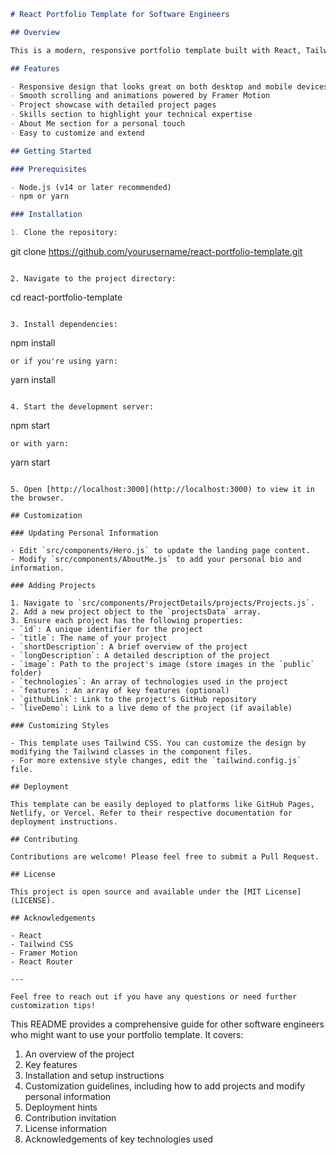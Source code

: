 ```markdown
# React Portfolio Template for Software Engineers

## Overview

This is a modern, responsive portfolio template built with React, Tailwind CSS, and Framer Motion. It's designed for software engineers to showcase their skills, projects, and professional information in an engaging and interactive way.

## Features

- Responsive design that looks great on both desktop and mobile devices
- Smooth scrolling and animations powered by Framer Motion
- Project showcase with detailed project pages
- Skills section to highlight your technical expertise
- About Me section for a personal touch
- Easy to customize and extend

## Getting Started

### Prerequisites

- Node.js (v14 or later recommended)
- npm or yarn

### Installation

1. Clone the repository:
   ```
   git clone https://github.com/yourusername/react-portfolio-template.git
   ```

2. Navigate to the project directory:
   ```
   cd react-portfolio-template
   ```

3. Install dependencies:
   ```
   npm install
   ```
   or if you're using yarn:
   ```
   yarn install
   ```

4. Start the development server:
   ```
   npm start
   ```
   or with yarn:
   ```
   yarn start
   ```

5. Open [http://localhost:3000](http://localhost:3000) to view it in the browser.

## Customization

### Updating Personal Information

- Edit `src/components/Hero.js` to update the landing page content.
- Modify `src/components/AboutMe.js` to add your personal bio and information.

### Adding Projects

1. Navigate to `src/components/ProjectDetails/projects/Projects.js`.
2. Add a new project object to the `projectsData` array.
3. Ensure each project has the following properties:
   - `id`: A unique identifier for the project
   - `title`: The name of your project
   - `shortDescription`: A brief overview of the project
   - `longDescription`: A detailed description of the project
   - `image`: Path to the project's image (store images in the `public` folder)
   - `technologies`: An array of technologies used in the project
   - `features`: An array of key features (optional)
   - `githubLink`: Link to the project's GitHub repository
   - `liveDemo`: Link to a live demo of the project (if available)

### Customizing Styles

- This template uses Tailwind CSS. You can customize the design by modifying the Tailwind classes in the component files.
- For more extensive style changes, edit the `tailwind.config.js` file.

## Deployment

This template can be easily deployed to platforms like GitHub Pages, Netlify, or Vercel. Refer to their respective documentation for deployment instructions.

## Contributing

Contributions are welcome! Please feel free to submit a Pull Request.

## License

This project is open source and available under the [MIT License](LICENSE).

## Acknowledgements

- React
- Tailwind CSS
- Framer Motion
- React Router

---

Feel free to reach out if you have any questions or need further customization tips!
```

This README provides a comprehensive guide for other software engineers who might want to use your portfolio template. It covers:

1. An overview of the project
2. Key features
3. Installation and setup instructions
4. Customization guidelines, including how to add projects and modify personal information
5. Deployment hints
6. Contribution invitation
7. License information
8. Acknowledgements of key technologies used
